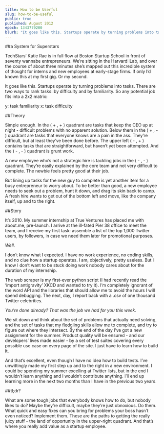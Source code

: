 ```yaml
---
title: How to be Userful
slug: how-to-be-useful
public: true
published: August 2012
epoch: 1343779200
blurb: "It goes like this. Startups operate by turning problems into tasks. There are two ways to rank tasks: by difficulty and by familiarity. So any potential job fits into a 2x2 matrix..."
---
```


##a System for Superstars

TechStars’ Katie Rae is in full flow at Boston Startup School in front of seventy wannabe entrepreneurs. We’re sitting in the Harvard iLab, and over the course of about three minutes she’s mapped out this incredible system of thought for interns and new employees at early-stage firms. If only I’d known this at my first gig. Or my second.

It goes like this. Startups operate by turning problems into tasks. There are two ways to rank tasks: by difficulty and by familiarity. So any potential job fits into a 2x2 matrix:

y: task familiarity x: task difficulty

##Theory

Simple enough. In the ( + , + ) quadrant are tasks that keep the CEO up at night - difficult problems with no apparent solution. Below them in the ( + , - ) quadrant are tasks that everyone knows are a pain in the ass. They’re difficult, but at least they’ve been done before. The upper left ( - , + ) contains tasks that are straightforward, but haven’t yet been attempted. And the ( - , - ) quadrant is grunt work.

A new employee who’s not a strategic hire is tackling jobs in the ( - , - ) quadrant. They’re easily explained by the core team and not very difficult to complete. The newbie feels pretty good at their job.

But lining up tasks for the new guy to complete is yet another item for a busy entrepreneur to worry about. To be better than good, a new employee needs to seek out a problem, hunt it down, and drag its skin back to camp. A fresh hire wants to get out of the bottom left and move, like the company itself, up and to the right.

##Story

It’s 2010. My summer internship at True Ventures has placed me with about.me, pre-launch. I arrive at the ill-fated Pier 38 office to meet the team, and I receive my first task: assemble a list of the top 1,000 Twitter users, by followers, in case we need them later for promotional purposes.

*Well.*

I don’t know what I expected. I have no work experience, no coding skills, and no clue how a startup operates. I am, objectively, pretty useless. But I know I don’t want to be stuck doing work nobody cares about for the duration of my internship.

The web scraper is my first-ever python script (I had recently read the ‘import antigravity’ XKCD and wanted to try it). I’m completely ignorant of the word API and the libraries that should allow me to avoid the hours I will spend debugging. The next, day, I report back with a .csv of one thousand Twitter celebrities.

*You’re done already? That was the job we had for you this week.*

We sit down and think about the set of problems that actually need solving, and the set of tasks that my fledgling skills allow me to complete, and try to figure out where they intersect. By the end of the day I’ve got a new assignment for the summer. Product quality will be ensured - and our developers’ lives made easier - by a set of test suites covering every possible use case on every page of the site. I just have to learn how to build it.

And that’s excellent, even though I have no idea how to build tests. I’ve unwittingly made my first step up and to the right in a new environment. I could be spending my summer excelling at Twitter lists, but in the end I wouldn’t learn anything and I wouldn’t contribute anything. I’ll end up learning more in the next two months than I have in the previous two years.

##tl;dr?

What are some tough jobs that everybody knows how to do, but nobody likes to do? Maybe they’re difficult, maybe they’re just obnoxious. Do them. What quick and easy fixes can you bring for problems your boss hasn’t even noticed? Implement them. These are the paths to getting the really juicy stuff - the land of opportunity in the upper-right quadrant. And that’s where you really add value as a startup employee.